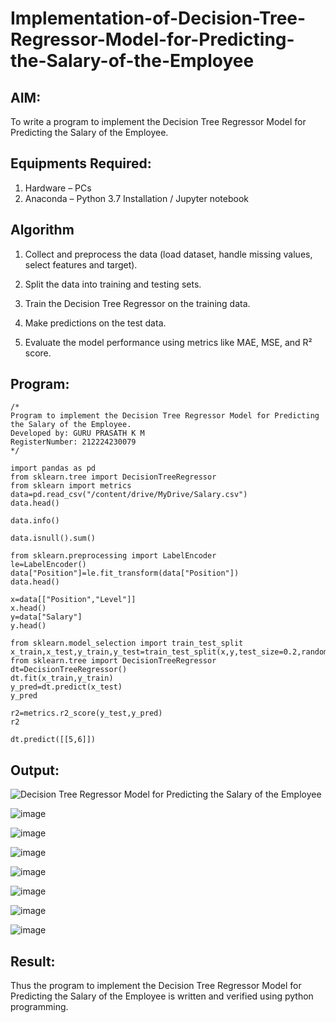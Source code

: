 # Implementation-of-Decision-Tree-Regressor-Model-for-Predicting-the-Salary-of-the-Employee

## AIM:
To write a program to implement the Decision Tree Regressor Model for Predicting the Salary of the Employee.

## Equipments Required:
1. Hardware – PCs
2. Anaconda – Python 3.7 Installation / Jupyter notebook

## Algorithm
1. Collect and preprocess the data (load dataset, handle missing values, select features and target).

2. Split the data into training and testing sets.

3. Train the Decision Tree Regressor on the training data.

4. Make predictions on the test data.

5. Evaluate the model performance using metrics like MAE, MSE, and R² score.

## Program:
```
/*
Program to implement the Decision Tree Regressor Model for Predicting the Salary of the Employee.
Developed by: GURU PRASATH K M
RegisterNumber: 212224230079 
*/
```
```
import pandas as pd
from sklearn.tree import DecisionTreeRegressor
from sklearn import metrics
data=pd.read_csv("/content/drive/MyDrive/Salary.csv")
data.head()
```
```
data.info()
```
```
data.isnull().sum()
```
```
from sklearn.preprocessing import LabelEncoder
le=LabelEncoder()
data["Position"]=le.fit_transform(data["Position"])
data.head()
```
```
x=data[["Position","Level"]]
x.head()
y=data["Salary"]
y.head()
```
```
from sklearn.model_selection import train_test_split
x_train,x_test,y_train,y_test=train_test_split(x,y,test_size=0.2,random_state=2)
from sklearn.tree import DecisionTreeRegressor
dt=DecisionTreeRegressor()
dt.fit(x_train,y_train)
y_pred=dt.predict(x_test)
y_pred
```
```
r2=metrics.r2_score(y_test,y_pred)
r2
```
```
dt.predict([[5,6]])
```
## Output:
![Decision Tree Regressor Model for Predicting the Salary of the Employee](sam.png)

![image](https://github.com/user-attachments/assets/b6eb06ed-4ba7-4f88-b66d-965e386c76e7)

![image](https://github.com/user-attachments/assets/9d9d0104-9a89-4777-bf09-9842056a749e)

![image](https://github.com/user-attachments/assets/1635a14e-8d7d-4589-96fa-5f2262900a1c)

![image](https://github.com/user-attachments/assets/534f5c7c-4bf4-4f46-a02e-ce22492e7b43)

![image](https://github.com/user-attachments/assets/2e46c9ca-e69d-48f4-bc81-c7b9333e3457)

![image](https://github.com/user-attachments/assets/fa8cf2e0-9710-4a3c-934d-af4ea4403882)

![image](https://github.com/user-attachments/assets/c0d33f02-dbb1-43b5-8a98-3aefab0b35b5)




## Result:
Thus the program to implement the Decision Tree Regressor Model for Predicting the Salary of the Employee is written and verified using python programming.
